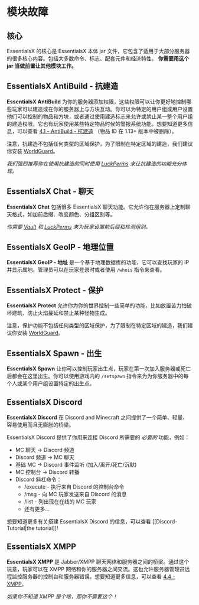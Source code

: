 # 模块故障

## 核心

EssentialsX 的核心是 EssentialsX 本体 jar 文件，它包含了适用于大部分服务器的很多核心内容。包括大多数命令、标志、配套元件和经济特性。 **你需要用这个 jar 当做前置让其他模块工作。**

## EssentialsX AntiBuild - 抗建造

**EssentialsX AntiBuild** 为你的服务器添加权限，这些权限可以让你更好地控制哪些玩家可以建造或在你的服务器上与方块互动。你可以为特定的用户组或用户设置他们可以控制的物品和方块，或者通过使用建造标志来允许或禁止某一整个用户组的建造权限。它也有玩家使用某些特定物品时候的警报系统功能。想要知道更多信息，可以查看 [4.1 - AntiBuild - 抗建造](https://github.com/LYOfficial/EssentialsX-Wiki-zh_CN/wiki/4.1---%E6%8A%97%E6%9E%84%E5%BB%BA) （物品 ID 在 1.13+ 版本中被删除）。

注意，抗建造不包括任何类型的区域保护，为了限制在特定区域的建造，我们建议你安装 [WorldGuard](https://dev.bukkit.org/projects/worldguard)。

_我们强烈推荐你在使用抗建造的同时使用 [LuckPerms](https://luckperms.net/download) 来让抗建造的功能充分体现。_

## EssentialsX Chat - 聊天

**EssentialsX Chat** 包括很多 EssentialsX 聊天功能。它允许你在服务器上定制聊天格式，如加前后缀、改变颜色、分组区别等。

_你需要 [Vault](https://www.spigotmc.org/resources/34315/) 和 [LuckPerms](https://luckperms.net/download) 来为玩家设置前后缀和检测组别。_

## EssentialsX GeoIP - 地理位置

**EssentialsX GeoIP - 地址** 是一个基于地理数据库的功能，它可以查找玩家的 IP 并显示属地。管理员可以在玩家登录时或者使用 `/whois` 指令来查看。

## EssentialsX Protect - 保护

**EssentialsX Protect** 允许你为你的世界控制一些简单的功能，比如放置苦力怕破坏建筑、防止火焰蔓延和禁止某种怪物生成。

注意，保护功能不包括任何类型的区域保护，为了限制在特定区域的建造，我们建议你安装 [WorldGuard](https://dev.bukkit.org/projects/worldguard)。

## EssentialsX Spawn - 出生

**EssentialsX Spawn** 让你可以控制玩家出生点，玩家在第一次加入服务器或死亡后都会在这里出生。你可以使用游戏内的 `/setspawn` 指令来为为你服务器中的每个人或某个用户组设置特定的出生点。

## EssentialsX Discord

**EssentialsX Discord** 在 Discord and Minecraft 之间提供了一个简单、轻量、容易使用而且无膨胀的桥梁。

EssentialsX Discord 提供了你用来连接 Discord 所需要的 _必要的_ 功能，例如：

- MC 聊天 -> Discord 频道
- Discord 频道 -> MC 聊天
- 基础 MC -> Discord 事件监听 (加入/离开/死亡/沉默)
- MC 控制台 -> Discord 转播
- Discord 斜杠命令：
  - /execute - 执行来自 Discord 的控制台命令
  - /msg - 向 MC 玩家发送来自 Discord 的消息
  - /list - 列出现在在线的 MC 玩家
  - 还有更多...

想要知道更多有关搭建 EssentialsX Discord 的信息，可以查看 [[Discord-Tutorial|the tutorial]]!

## EssentialsX XMPP

**EssentialsX XMPP** 是 Jabber/XMPP 聊天网络和服务器之间的桥梁。通过这个玩意，玩家可以在 XMPP 网络和你的服务器之间交流。这也允许服务器管理员远程监控服务器的控制台和服务器错误。想要知道更多信息，可以查看 [4.4 - XMPP](https://github.com/LYOfficial/EssentialsX-Wiki-zh_CN/wiki/4.4---XMPP)。

_如果你不知道 XMPP 是个啥，那你不需要这个！_

<!--
**EssentialsX Link** (coming soon) acts as a bridge between chat services such as Discord and your Minecraft server. This allows players to chat between Discord and your server, as well as letting players link their Discord and Minecraft accounts for special ranks.

(also hi thanks for looking at the raw page o/)

**EssentialsX Potato** integrates your Minecraft server with the well-known culinary open source project [Potato](https://github.com/drtshock/Potato). This ensures you always have the finest high-quality potatos ready to go!
-->

